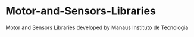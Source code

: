 # Motor-and-Sensors-Libraries
Motor and Sensors Libraries developed by Manaus Instituto de Tecnologia
